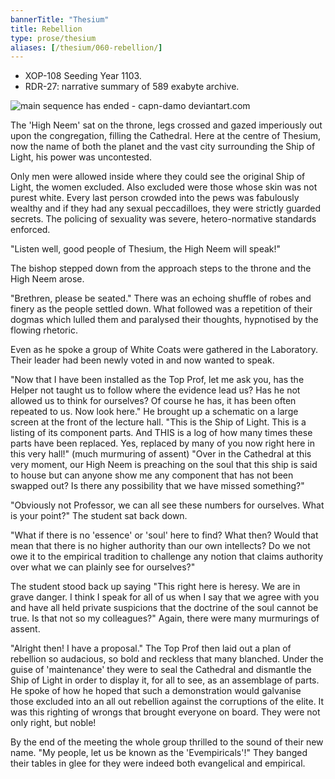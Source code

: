 ```yaml
---
bannerTitle: "Thesium" 
title: Rebellion 
type: prose/thesium
aliases: [/thesium/060-rebellion/]
---
```


<div class="data">

- XOP-108 Seeding Year 1103.  
- RDR-27: narrative summary of 589 exabyte archive.  

</div>

![main sequence has ended - capn-damo deviantart.com](/images/thesium/main-sequence-has-ended.jpg)

The 'High Neem' sat on the throne, legs crossed and gazed imperiously out upon
the congregation, filling the Cathedral. Here at the centre of Thesium, now the
name of both the planet and the vast city surrounding the Ship of Light, his
power was uncontested. 

Only men were allowed inside where they could see the original Ship of Light,
the women excluded. Also excluded were those whose skin was not purest white.
Every last person crowded into the pews was fabulously wealthy and if they had any
sexual peccadilloes, they were strictly guarded secrets. The policing of 
sexuality was severe, hetero-normative standards enforced. 

"Listen well, good people of Thesium, the High Neem will speak!"

The bishop stepped down from the approach steps to the throne and the High Neem
arose.

"Brethren, please be seated." There was an echoing shuffle of robes and finery
as the people settled down. What followed was a repetition of their dogmas which
lulled them and paralysed their thoughts, hypnotised by the flowing rhetoric.

Even as he spoke a group of White Coats were gathered in the Laboratory. Their
leader had been newly voted in and now wanted to speak.

"Now that I have been installed as the Top Prof, let me ask you, has the Helper
not taught us to follow where the evidence lead us? Has he not allowed us to
think for ourselves? Of course he has, it has been often repeated to us. Now
look here." He brought up a schematic on a large screen at the front of the
lecture hall. "This is the Ship of Light. This is a listing of its component
parts. And THIS is a log of how many times these parts have been replaced. Yes,
replaced by many of you now right here in this very hall!" (much murmuring of
assent) "Over in the Cathedral at this very moment, our High Neem is preaching
on the soul that this ship is said to house but can anyone show me any component
that has not been swapped out? Is there any possibility that we have missed
something?"

"Obviously not Professor, we can all see these numbers for ourselves. What is
your point?" The student sat back down.

"What if there is no 'essence' or 'soul' here to find? What then? Would that
mean that there is no higher authority than our own intellects? Do we not owe it
to the empirical tradition to challenge any notion that claims authority over
what we can plainly see for ourselves?"

The student stood back up saying "This right here is heresy. We are in grave
danger. I think I speak for all of us when I say that we agree with you and have
all held private suspicions that the doctrine of the soul cannot be true. Is
that not so my colleagues?" Again, there were many murmurings of assent.

"Alright then! I have a proposal." The Top Prof then laid out a plan of
rebellion so audacious, so bold and reckless that many blanched. Under the guise
of 'maintenance' they were to seal the Cathedral and dismantle the Ship of Light
in order to display it, for all to see, as an assemblage of parts. He spoke of
how he hoped that such a demonstration would galvanise those excluded into an
all out rebellion against the corruptions of the elite. It was this righting of
wrongs that brought everyone on board. They were not only right, but noble!

By the end of the meeting the whole group thrilled to the sound of their new
name. "My people, let us be known as the 'Evempiricals'!" They banged their
tables in glee for they were indeed both evangelical and empirical.

